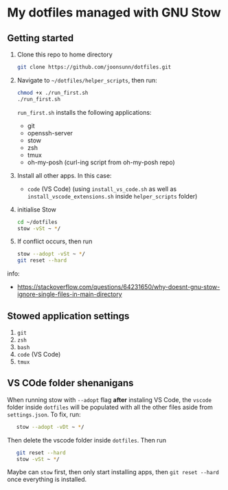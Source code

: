 # My dotfiles managed with GNU Stow

## Getting started

1. Clone this repo to home directory

   ```bash
   git clone https://github.com/joonsunn/dotfiles.git
   ```

2. Navigate to `~/dotfiles/helper_scripts`, then run:

   ```bash
   chmod +x ./run_first.sh
   ./run_first.sh
   ```

   `run_first.sh` installs the following applications:

   - git
   - openssh-server
   - stow
   - zsh
   - tmux
   - oh-my-posh (curl-ing script from oh-my-posh repo)

3. Install all other apps. In this case:

   - `code` (VS Code) (using `install_vs_code.sh` as well as `install_vscode_extensions.sh` inside `helper_scripts` folder)

4. initialise Stow

   ```bash
   cd ~/dotfiles
   stow -vSt ~ */
   ```

5. If conflict occurs, then run

   ```bash
   stow --adopt -vSt ~ */
   git reset --hard
   ```

info:

- <https://stackoverflow.com/questions/64231650/why-doesnt-gnu-stow-ignore-single-files-in-main-directory>

## Stowed application settings

1. `git`
2. `zsh`
3. `bash`
4. `code` (VS Code)
5. `tmux`

## VS COde folder shenanigans

When running stow with `--adopt` flag **after** instaling VS Code, the `vscode` folder inside `dotfiles` will be populated with all the other files aside from `settings.json`. To fix, run:

```bash
   stow --adopt -vDt ~ */
```

Then delete the vscode folder inside `dotfiles`. Then run

```bash
   git reset --hard
   stow -vSt ~ */
```

Maybe can `stow` first, then only start installing apps, then `git reset --hard` once everything is installed.
